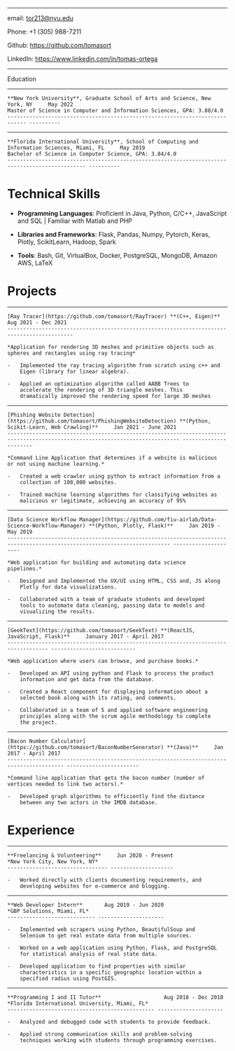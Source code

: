  --------------------------------------------------------------------------------------------------------------------------------------------
  email: tor213@nyu.edu 

  Phone: +1 (305) 988-7211 

  Github: https://github.com/tomasort

  LinkedIn: https://www.linkedin.com/in/tomas-ortega

  --------------------------------------------------------------------------------------------------------------------------------------------

Education

-   ---------------------------------------------------------------------------- ----------
    **New York University**, Graduate School of Arts and Science, New York, NY     May 2022
    Master of Science in Computer and Information Sciences, GPA: 3.88/4.0        
    ---------------------------------------------------------------------------- ----------

-   ----------------------------------------------------------------------------------------------- ----------
    **Florida International University**, School of Computing and Information Sciences, Miami, FL     May 2019
    Bachelor of Science in Computer Science, GPA: 3.84/4.0                                          
    ----------------------------------------------------------------------------------------------- ----------

# Technical Skills

-   **Programming Languages**: Proficient in Java, Python, C/C++,
    JavaScript and SQL \| Familiar with Matlab and PHP

-   **Libraries and Frameworks**: Flask, Pandas, Numpy, Pytorch, Keras,
    Plotly, ScikitLearn, Hadoop, Spark

-   **Tools**: Bash, Git, VirtualBox, Docker, PostgreSQL, MongoDB,
    Amazon AWS, LaTeX 

# Projects

-   ---------------------------------------------------------------------- ---------------------
    [Ray Tracer](https://github.com/tomasort/RayTracer) **(C++, Eigen)**     Aug 2021 - Dec 2021
    ---------------------------------------------------------------------- ---------------------

    *Application for rendering 3D meshes and primitive objects such as
    spheres and rectangles using ray tracing*

    -   Implemented the ray tracing algorithm from scratch using c++ and
        Eigen (library for linear algebra).

    -   Applied an optimization algorithm called AABB Trees to
        accelerate the rendering of 3D triangle meshes. This
        dramatically improved the rendering speed for large 3D meshes

-   ----------------------------------------------------------------------------------------------------------------------------- ----------------------
    [Phishing Website Detection](https://github.com/tomasort/PhishingWebsiteDetection) **(Python, Scikit-Learn, Web Crawling)**     Jan 2021 - June 2021
    ----------------------------------------------------------------------------------------------------------------------------- ----------------------

    *Command Line Application that determines if a website is malicious
    or not using machine learning.*

    -   Created a web crawler using python to extract information from a
        collection of 100,000 websites.

    -   Trained machine learning algorithms for classifying websites as
        malicious or legitimate, achieving an accuracy of 95%

-   -------------------------------------------------------------------------------------------------------------------------- ---------------------
    [Data Science Workflow Manager](https://github.com/fiu-airlab/Data-Science-Workflow-Manager) **(Python, Plotly, Flask)**     Jan 2019 - May 2019
    -------------------------------------------------------------------------------------------------------------------------- ---------------------

    *Web application for building and automating data science
    pipelines.*

    -   Designed and Implemented the UX/UI using HTML, CSS and, JS along
        Plotly for data visualizations.

    -   Collaborated with a team of graduate students and developed
        tools to automate data cleaning, passing data to models and
        visualizing the results.

-   ----------------------------------------------------------------------------------- ---------------------------
    [GeekText](https://github.com/tomasort/GeekText) **(ReactJS, JavaScript, Flask)**     January 2017 - April 2017
    ----------------------------------------------------------------------------------- ---------------------------

    *Web application where users can browse, and purchase books.*

    -   Developed an API using python and Flask to process the product
        information and get data from the database.

    -   Created a React component for displaying information about a
        selected book along with its rating, and comments.

    -   Collaborated in a team of 5 and applied software engineering
        principles along with the scrum agile methodology to complete
        the project.

-   ---------------------------------------------------------------------------------------- -----------------------
    [Bacon Number Calculator](https://github.com/tomasort/BaconNumberGenerator) **(Java)**     Jan 2017 - April 2017
    ---------------------------------------------------------------------------------------- -----------------------

    *Command line application that gets the bacon number (number of
    vertices needed to link two actors).*

    -   Developed graph algorithms to efficiently find the distance
        between any two actors in the IMDB database.

# Experience

-   -------------------------------- --------------------
    **Freelancing & Volunteering**     Jun 2020 - Present
    *New York City, New York, NY*    
    -------------------------------- --------------------

    -   Worked directly with clients documenting requirements, and
        developing websites for e-commerce and blogging.

-   ---------------------------- ---------------------
    **Web Developer Intern**       Aug 2019 - Jun 2020
    *GBP Solutions, Miami, FL*   
    ---------------------------- ---------------------

    -   Implemented web scrapers using Python, BeautifulSoup and
        Selenium to get real estate data from multiple sources.

    -   Worked on a web application using Python, Flask, and PostgreSQL
        for statistical analysis of real state data.

    -   Developed application to find properties with similar
        characteristics in a specific geographic location within a
        specified radius using PostGIS.

-   ----------------------------------------------- ---------------------
    **Programming I and II Tutor**                    Aug 2018 - Dec 2018
    *Florida International University, Miami, FL*   
    ----------------------------------------------- ---------------------

    -   Analyzed and debugged code with students to provide feedback.

    -   Applied strong communication skills and problem-solving
        techniques working with students through programming exercises.
